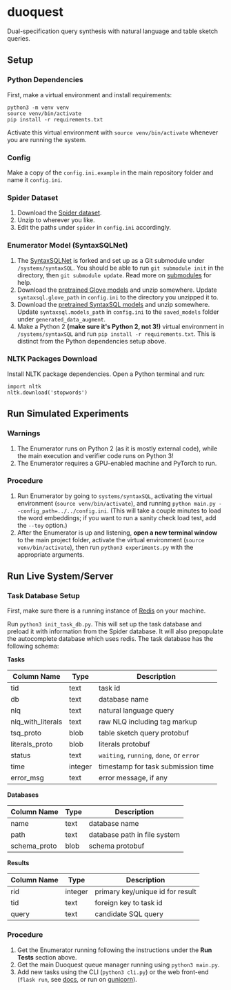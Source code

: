 # duoquest

Dual-specification query synthesis with natural language and table sketch
queries.

## Setup

### Python Dependencies

First, make a virtual environment and install requirements:
```
python3 -m venv venv
source venv/bin/activate
pip install -r requirements.txt
```
Activate this virtual environment with `source venv/bin/activate` whenever you
are running the system.

### Config

Make a copy of the `config.ini.example` in the main repository folder and name
it `config.ini`.

### Spider Dataset

1. Download the [Spider dataset](https://yale-lily.github.io/spider).
2. Unzip to wherever you like.
3. Edit the paths under `spider` in `config.ini` accordingly.

### Enumerator Model (SyntaxSQLNet)

1. The [SyntaxSQLNet](https://github.com/taoyds/syntaxSQL) is forked and set up
as a Git submodule under `/systems/syntaxSQL`. You should be able to run `git submodule init` in the directory, then `git submodule update`. Read more on [submodules](https://git-scm.com/book/en/v2/Git-Tools-Submodules) for help.
2. Download the [pretrained Glove models](https://nlp.stanford.edu/data/wordvecs/glove.42B.300d.zip) and unzip somewhere. Update `syntaxsql.glove_path` in `config.ini` to the directory you unzipped it to.
3. Download the [pretrained SyntaxSQL models](https://drive.google.com/file/d/1FHEcceYuf__PLhtD5QzJvexM7SNGnoBu/view?usp=sharing) and unzip somewhere. Update `syntaxsql.models_path` in `config.ini` to the `saved_models` folder under `generated_data_augment`.
4. Make a Python 2 **(make sure it's Python 2, not 3!)** virtual environment in `/systems/syntaxSQL` and run `pip install -r requirements.txt`. This is distinct from the Python dependencies setup above.

### NLTK Packages Download

Install NLTK package dependencies. Open a Python terminal and run:
```
import nltk
nltk.download('stopwords')
```

## Run Simulated Experiments

### Warnings

1. The Enumerator runs on Python 2 (as it is mostly external code), while the main execution and verifier code runs on Python 3!
2. The Enumerator requires a GPU-enabled machine and PyTorch to run.

### Procedure

1. Run Enumerator by going to `systems/syntaxSQL`, activating the virtual environment (`source venv/bin/activate`), and running `python main.py --config_path=../../config.ini`. (This will take a couple minutes to load the word embeddings; if you want to run a sanity check load test, add the `--toy` option.)
2. After the Enumerator is up and listening, **open a new terminal window** to the main project folder, activate the virtual environment (`source venv/bin/activate`), then run `python3 experiments.py` with the appropriate arguments.

## Run Live System/Server

### Task Database Setup

First, make sure there is a running instance of [Redis](https://redis.io) on your machine.

Run `python3 init_task_db.py`. This will set up the task database and preload it with information from the Spider database. It will also prepopulate the autocomplete database which uses redis. The task database has the following schema:

**Tasks**

| Column Name | Type | Description |
| ----------- | ---- | ----------- |
| tid | text | task id |
| db | text | database name |
| nlq | text | natural language query |
| nlq_with_literals | text | raw NLQ including tag markup |
| tsq_proto | blob | table sketch query protobuf |
| literals_proto | blob | literals protobuf |
| status | text | `waiting`, `running`, `done`, or `error` |
| time | integer | timestamp for task submission time |
| error_msg | text | error message, if any |

**Databases**

| Column Name | Type | Description |
| ----------- | ---- | ----------- |
| name | text | database name |
| path | text | database path in file system |
| schema_proto | blob | schema protobuf |

**Results**

| Column Name | Type | Description |
| ----------- | ---- | ----------- |
| rid | integer | primary key/unique id for result |
| tid | text | foreign key to task id |
| query | text | candidate SQL query |

### Procedure

1. Get the Enumerator running following the instructions under the **Run Tests** section above.
2. Get the main Duoquest queue manager running using `python3 main.py`.
3. Add new tasks using the CLI (`python3 cli.py`) or the web front-end (`flask run`, see [docs](https://flask.palletsprojects.com/en/1.1.x/quickstart/), or run on [gunicorn](https://www.digitalocean.com/community/tutorials/how-to-serve-flask-applications-with-gunicorn-and-nginx-on-ubuntu-14-04)).
